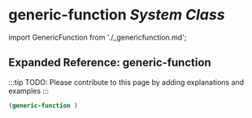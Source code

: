 # **generic-function** *System Class*

import GenericFunction from './_genericfunction.md';

<GenericFunction />

## Expanded Reference: generic-function

:::tip
TODO: Please contribute to this page by adding explanations and examples
:::

```lisp
(generic-function )
```
